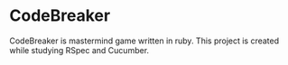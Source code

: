 # CodeBreaker

CodeBreaker is mastermind game written in ruby. This project is created while
studying RSpec and Cucumber.